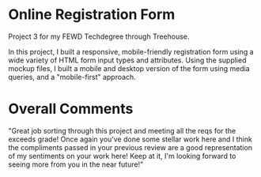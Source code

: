 # Online Registration Form

Project 3 for my FEWD Techdegree through Treehouse.

In this project, I built a responsive, mobile-friendly registration form using a wide variety of HTML form input types and attributes. 
Using the supplied mockup files, I built a mobile and desktop version of the form using media queries, and a "mobile-first" approach.

# Overall Comments
"Great job sorting through this project and meeting all the reqs for the exceeds grade! Once again you've done some stellar work here and I think the compliments passed in your previous review are a good representation of my sentiments on your work here! Keep at it, I'm looking forward to seeing more from you in the near future!"
